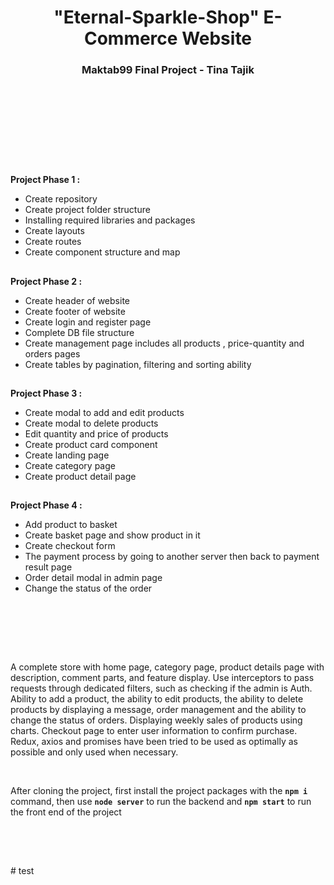 <h1 align="center">"Eternal-Sparkle-Shop" E-Commerce Website</h1>
<h3 align="center">Maktab99 Final Project - Tina Tajik</h3>
  
</br><h2></h2></br>

</br><h2></h2></br>
<strong>Project Phase 1 : </strong>
</br>

<ul>
  <li>Create repository</li>
  <li>Create project folder structure</li>
  <li>Installing required libraries and packages</li>
  <li>Create layouts</li>
  <li>Create routes</li>
  <li>Create component structure and map</li>

</ul>
<h2></h2>
<strong>Project Phase 2 : </strong>
</br>
<ul>
  <li>Create header of website</li>
  <li>Create footer of website</li>
  <li>Create login and register page</li>
  <li>Complete DB file structure</li>
  <li>Create management page includes all products , price-quantity and orders pages</li>
  <li>Create tables by pagination, filtering and sorting ability</li>

</ul>
<h2></h2>
<strong>Project Phase 3 : </strong>
</br>
<ul>
  <li>Create modal to add and edit products</li>
  <li>Create modal to delete products</li>
  <li>Edit quantity and price of products</li>
  <li>Create product card component</li>
  <li>Create landing page</li>
  <li>Create category page</li>
  <li>Create product detail page</li>
</ul>
<h2></h2>
<strong>Project Phase 4 : </strong>
</br>
<ul>
  <li>Add product to basket</li>
  <li>Create basket page and show product in it</li>
  <li>Create checkout form</li>
  <li>The payment process by going to another server then back to payment result page</li>
  <li>Order detail modal in admin page</li>
  <li>Change the status of the order</li>
</ul>
</br><h2></h2></br></br>

<p>
A complete store with home page, category page, product details page with description, comment parts, and feature display. Use interceptors to pass requests through dedicated filters, such as checking if the admin is Auth. Ability to add a product, the ability to edit products, the ability to delete products by displaying a message, order management and the ability to change the status of orders. Displaying weekly sales of products using charts. Checkout page to enter user information to confirm purchase. Redux, axios and promises have been tried to be used as optimally as possible and only used when necessary.
</p>

</br>
<p>
After cloning the project, first install the project packages with the <strong><code>npm i</code></strong> command, then use <strong><code>node server</code></strong> to run the backend and <strong><code>npm start</code></strong> to run the front end of the project
</p>
</br><h2></h2></br>
#   t e s t  
 
